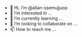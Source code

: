 - 👋 Hi, I’m @allan-ssemujjuop
- 👀 I’m interested in ...
- 🌱 I’m currently learning ...
- 💞️ I’m looking to collaborate on ...
- 📫 How to reach me ...

<!---
allan-ssemujjuop/allan-ssemujjuop is a ✨ special ✨ repository because its `README.md` (this file) appears on your GitHub profile.
You can click the Preview link to take a look at your changes.
--->
